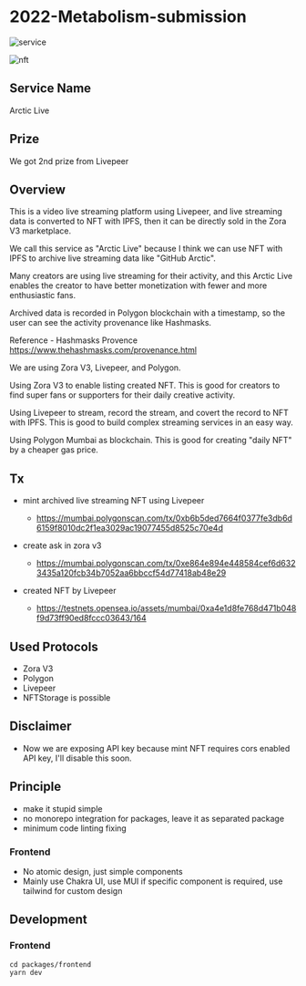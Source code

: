 # 2022-Metabolism-submission

![service](https://user-images.githubusercontent.com/38043569/183307335-a3be111a-cfa2-4ec3-801e-0c39106923e2.png)

![nft](https://user-images.githubusercontent.com/38043569/183308742-6825b0e2-2ce5-461d-b66a-db9836b29776.png)

## Service Name

Arctic Live

## Prize

We got 2nd prize from Livepeer

## Overview

This is a video live streaming platform using Livepeer, and live streaming data is converted to NFT with IPFS, then it can be directly sold in the Zora V3 marketplace.

We call this service as "Arctic Live" because I think we can use NFT with IPFS to archive live streaming data like "GitHub Arctic".

Many creators are using live streaming for their activity, and this Arctic Live enables the creator to have better monetization with fewer and more enthusiastic fans.

Archived data is recorded in Polygon blockchain with a timestamp, so the user can see the activity provenance like Hashmasks.

Reference - Hashmasks Provence
https://www.thehashmasks.com/provenance.html

We are using Zora V3, Livepeer, and Polygon.

Using Zora V3 to enable listing created NFT. This is good for creators to find super fans or supporters for their daily creative activity.

Using Livepeer to stream, record the stream, and covert the record to NFT with IPFS. This is good to build complex streaming services in an easy way.

Using Polygon Mumbai as blockchain. This is good for creating "daily NFT" by a cheaper gas price.

## Tx

- mint archived live streaming NFT using Livepeer

  - https://mumbai.polygonscan.com/tx/0xb6b5ded7664f0377fe3db6d6159f8010dc2f1ea3029ac19077455d8525c70e4d

- create ask in zora v3

  - https://mumbai.polygonscan.com/tx/0xe864e894e448584cef6d6323435a120fcb34b7052aa6bbccf54d77418ab48e29

- created NFT by Livepeer

  - https://testnets.opensea.io/assets/mumbai/0xa4e1d8fe768d471b048f9d73ff90ed8fccc03643/164

## Used Protocols

- Zora V3
- Polygon
- Livepeer
- NFTStorage is possible

## Disclaimer

- Now we are exposing API key because mint NFT requires cors enabled API key, I'll disable this soon.

## Principle

- make it stupid simple
- no monorepo integration for packages, leave it as separated package
- minimum code linting fixing

### Frontend

- No atomic design, just simple components
- Mainly use Chakra UI, use MUI if specific component is required, use tailwind for custom design

## Development

### Frontend

```
cd packages/frontend
yarn dev
```
